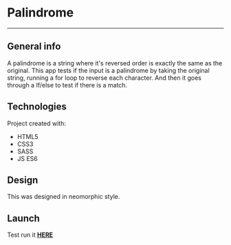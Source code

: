 # Palindrome
---------
## General info
A palindrome is a string where it's reversed order is exactly the same as the original. This app tests if the input is a palindrome by taking the original string, running a for loop to reverse each character. And then it goes through a If/else to test if there is a match.

## Technologies
Project created with:
* HTML5
* CSS3
* SASS
* JS ES6

## Design
This was designed in neomorphic style. 

## Launch
Test run it **[HERE](http://htmlpreview.github.io/?https://github.com/superchrisho/palindrome/blob/main/index.html)**


